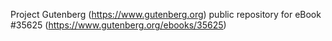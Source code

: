Project Gutenberg (https://www.gutenberg.org) public repository for eBook #35625 (https://www.gutenberg.org/ebooks/35625)
